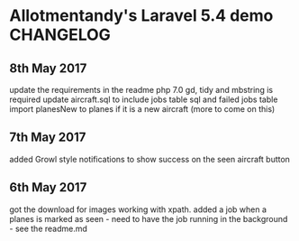 # Allotmentandy's Laravel 5.4 demo CHANGELOG

## 8th May 2017
update the requirements in the readme php 7.0 gd, tidy and mbstring is required
update aircraft.sql to include jobs table sql and failed jobs table
import planesNew to planes if it is a new aircraft (more to come on this)

## 7th May 2017
added Growl style notifications to show success on the seen aircraft button

## 6th May 2017
got the download for images working with xpath. 
added a job when a planes is marked as seen - need to have the job running in the background - see the readme.md
